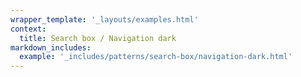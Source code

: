 ```yaml
---
wrapper_template: '_layouts/examples.html'
context:
  title: Search box / Navigation dark
markdown_includes:
  example: '_includes/patterns/search-box/navigation-dark.html'
---
```

